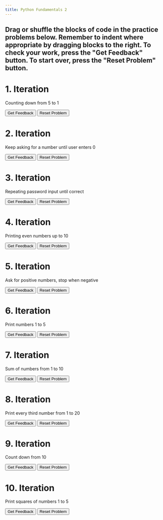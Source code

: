 ```yaml
---
title: Python Fundamentals 2
---
```

<h2>Drag or shuffle the blocks of code in the practice problems below. Remember to indent where appropriate by dragging blocks to the right.
To check your work, press the "Get Feedback" button. To start over, press the "Reset Problem" button.</h2>
<h1>1. Iteration</h1>
<p>Counting down from 5 to 1</p>
<div id="gary1-sortableTrash" class="sortable-code"></div> 
<div id="gary1-sortable" class="sortable-code"></div> 
<div style="clear:both;"></div> 
<p> 
    <input id="gary1-feedbackLink" value="Get Feedback" type="button" /> 
    <input id="gary1-newInstanceLink" value="Reset Problem" type="button" /> 
</p> 
<script type="text/javascript"> 
(function(){
  var puzzlenum = 1;
  var initial = 
    "num = 5\n" +
    "while num > 0:\n" +
    "    print(num)\n" +
    "    num -= 1\n" +
    "print(\"Blast off!\")\n" +
    "num == 0 #distractor\n" +
    "print num #distractor";
  var parsonsPuzzle = new ParsonsWidget({
    "sortableId": "gary" + puzzlenum + "-sortable",
    "max_wrong_lines": 10,
    "grader": ParsonsWidget._graders.LineBasedGrader,
    "exec_limit": 2500,
    "can_indent": true,
    "x_indent": 50,
    "lang": "en",
    "show_feedback": true,
    "trashId": "gary20-sortableTrash"
  });
  parsonsPuzzle.init(initial);
  parsonsPuzzle.shuffleLines();
  $("#gary" + puzzlenum + "-newInstanceLink").click(function(event){ 
      event.preventDefault(); 
      parsonsPuzzle.shuffleLines(); 
  }); 
  $("#gary" + puzzlenum + "-feedbackLink").click(function(event){ 
      event.preventDefault(); 
      parsonsPuzzle.getFeedback(); 
  }); 
})(); 
</script>

<h1>2. Iteration</h1>
<p>Keep asking for a number until user enters 0</p>
<div id="gary2-sortableTrash" class="sortable-code"></div> 
<div id="gary2-sortable" class="sortable-code"></div> 
<div style="clear:both;"></div> 
<p> 
    <input id="gary2-feedbackLink" value="Get Feedback" type="button" /> 
    <input id="gary2-newInstanceLink" value="Reset Problem" type="button" /> 
</p> 
<script type="text/javascript"> 
(function(){
  var puzzlenum = 2;
  var initial =
    "num = int(input(\"Enter a number: \"))\n" +
    "while num != 0:\n" +
    "    print(\"You entered:\", num)\n" +
    "    num = int(input(\"Enter a number: \"))\n" +
    "if num > 0: #distractor\n" +
    "print(\"Loop ended\")\n" +
    "while num = 0 #distractor";
  var parsonsPuzzle = new ParsonsWidget({
    "sortableId": "gary" + puzzlenum + "-sortable",
    "max_wrong_lines": 10,
    "grader": ParsonsWidget._graders.LineBasedGrader,
    "exec_limit": 2500,
    "can_indent": true,
    "x_indent": 50,
    "lang": "en",
    "show_feedback": true,
    "trashId": "gary20-sortableTrash"
  });
  parsonsPuzzle.init(initial);
  parsonsPuzzle.shuffleLines();
  $("#gary" + puzzlenum + "-newInstanceLink").click(function(event){ 
      event.preventDefault(); 
      parsonsPuzzle.shuffleLines(); 
  }); 
  $("#gary" + puzzlenum + "-feedbackLink").click(function(event){ 
      event.preventDefault(); 
      parsonsPuzzle.getFeedback(); 
  }); 
})(); 
</script>

<h1>3. Iteration</h1>
<p>Repeating password input until correct</p>
<div id="gary3-sortableTrash" class="sortable-code"></div> 
<div id="gary3-sortable" class="sortable-code"></div> 
<div style="clear:both;"></div> 
<p> 
    <input id="gary3-feedbackLink" value="Get Feedback" type="button" /> 
    <input id="gary3-newInstanceLink" value="Reset Problem" type="button" /> 
</p> 
<script type="text/javascript"> 
(function(){
  var puzzlenum = 3;
  var initial =
    "password = \"python123\"\n" +
    "guess = input(\"Enter password: \")\n" +
    "while guess != password:\n" +
    "    print(\"Wrong password. Try again.\")\n" +
    "    guess = input(\"Enter password: \")\n" +
    "print(\"Access granted!\")\n" +
    "while guess = password: #distractor\n" +
    "print(\"Wrong password\") #distractor";
  var parsonsPuzzle = new ParsonsWidget({
    "sortableId": "gary" + puzzlenum + "-sortable",
    "max_wrong_lines": 10,
    "grader": ParsonsWidget._graders.LineBasedGrader,
    "exec_limit": 2500,
    "can_indent": true,
    "x_indent": 50,
    "lang": "en",
    "show_feedback": true,
    "trashId": "gary20-sortableTrash"
  });
  parsonsPuzzle.init(initial);
  parsonsPuzzle.shuffleLines();
  $("#gary" + puzzlenum + "-newInstanceLink").click(function(event){ 
      event.preventDefault(); 
      parsonsPuzzle.shuffleLines(); 
  }); 
  $("#gary" + puzzlenum + "-feedbackLink").click(function(event){ 
      event.preventDefault(); 
      parsonsPuzzle.getFeedback(); 
  }); 
})(); 
</script>

<h1>4. Iteration</h1>
<p>Printing even numbers up to 10</p>
<div id="gary4-sortableTrash" class="sortable-code"></div> 
<div id="gary4-sortable" class="sortable-code"></div> 
<div style="clear:both;"></div> 
<p> 
    <input id="gary4-feedbackLink" value="Get Feedback" type="button" /> 
    <input id="gary4-newInstanceLink" value="Reset Problem" type="button" /> 
</p> 
<script type="text/javascript"> 
(function(){
  var puzzlenum = 4;
  var initial = 
    "num = 2\n" +
    "while num <= 10:\n" +
    "    print(num)\n" +
    "    num += 2\n" +
    "num += 3 #distractor\n" +
    "print(num) #distractor";
  var parsonsPuzzle = new ParsonsWidget({
    "sortableId": "gary" + puzzlenum + "-sortable",
    "max_wrong_lines": 10,
    "grader": ParsonsWidget._graders.LineBasedGrader,
    "exec_limit": 2500,
    "can_indent": true,
    "x_indent": 50,
    "lang": "en",
    "show_feedback": true,
    "trashId": "gary20-sortableTrash"
  });
  parsonsPuzzle.init(initial);
  parsonsPuzzle.shuffleLines();
  $("#gary" + puzzlenum + "-newInstanceLink").click(function(event){ 
      event.preventDefault(); 
      parsonsPuzzle.shuffleLines(); 
  }); 
  $("#gary" + puzzlenum + "-feedbackLink").click(function(event){ 
      event.preventDefault(); 
      parsonsPuzzle.getFeedback(); 
  }); 
})(); 
</script>

<h1>5. Iteration</h1>
<p>Ask for positive numbers, stop when negative</p>
<div id="gary5-sortableTrash" class="sortable-code"></div> 
<div id="gary5-sortable" class="sortable-code"></div> 
<div style="clear:both;"></div> 
<p> 
    <input id="gary5-feedbackLink" value="Get Feedback" type="button" /> 
    <input id="gary5-newInstanceLink" value="Reset Problem" type="button" /> 
</p> 
<script type="text/javascript"> 
(function(){
  var puzzlenum = 5;
  var initial = "# Ask for positive numbers, stop when negative\n" +
    "num = int(input(\"Enter a positive number: \"))\n" +
    "while num >= 0:\n" +
    "    print(\"You entered:\", num)\n" +
    "    num = int(input(\"Enter a positive number: \"))\n" +
    "print(\"Negative number entered. Stopping.\")\n" +
    "num > 0 #distractor\n" +
    "while num < 0: #distractor";
  var parsonsPuzzle = new ParsonsWidget({
    "sortableId": "gary" + puzzlenum + "-sortable",
    "max_wrong_lines": 10,
    "grader": ParsonsWidget._graders.LineBasedGrader,
    "exec_limit": 2500,
    "can_indent": true,
    "x_indent": 50,
    "lang": "en",
    "show_feedback": true,
    "trashId": "gary20-sortableTrash"
  });
  parsonsPuzzle.init(initial);
  parsonsPuzzle.shuffleLines();
  $("#gary" + puzzlenum + "-newInstanceLink").click(function(event){ 
      event.preventDefault(); 
      parsonsPuzzle.shuffleLines(); 
  }); 
  $("#gary" + puzzlenum + "-feedbackLink").click(function(event){ 
      event.preventDefault(); 
      parsonsPuzzle.getFeedback(); 
  }); 
})(); 
</script>

<h1>6. Iteration</h1>
<p>Print numbers 1 to 5</p>
<div id="gary6-sortableTrash" class="sortable-code"></div> 
<div id="gary6-sortable" class="sortable-code"></div> 
<div style="clear:both;"></div> 
<p> 
    <input id="gary6-feedbackLink" value="Get Feedback" type="button" /> 
    <input id="gary6-newInstanceLink" value="Reset Problem" type="button" /> 
</p> 
<script type="text/javascript"> 
(function(){
  var puzzlenum = 6;
  var initial = 
    "for num in range(1, 6):\n" +
    "    print(num)\n" +
    "print(\"Done!\")\n" +
    "range(6, 1) #distractor\n" +
    "for num in range 1,6: #distractor";
  var parsonsPuzzle = new ParsonsWidget({
    "sortableId": "gary" + puzzlenum + "-sortable",
    "max_wrong_lines": 10,
    "grader": ParsonsWidget._graders.LineBasedGrader,
    "exec_limit": 2500,
    "can_indent": true,
    "x_indent": 50,
    "lang": "en",
    "show_feedback": true,
    "trashId": "gary20-sortableTrash"
  });
  parsonsPuzzle.init(initial);
  parsonsPuzzle.shuffleLines();
  $("#gary" + puzzlenum + "-newInstanceLink").click(function(event){ 
      event.preventDefault(); 
      parsonsPuzzle.shuffleLines(); 
  }); 
  $("#gary" + puzzlenum + "-feedbackLink").click(function(event){ 
      event.preventDefault(); 
      parsonsPuzzle.getFeedback(); 
  }); 
})(); 
</script>

<h1>7. Iteration</h1>
<p>Sum of numbers from 1 to 10</p>
<div id="gary7-sortableTrash" class="sortable-code"></div> 
<div id="gary7-sortable" class="sortable-code"></div> 
<div style="clear:both;"></div> 
<p> 
    <input id="gary7-feedbackLink" value="Get Feedback" type="button" /> 
    <input id="gary7-newInstanceLink" value="Reset Problem" type="button" /> 
</p> 
<script type="text/javascript"> 
(function(){
  var puzzlenum = 7;
  var initial =
    "total = 0\n" +
    "for num in range(1, 11):\n" +
    "    total += num\n" +
    "print(\"Sum:\", total)\n" +
    "total = num + total #distractor\n" +
    "for num in (1,10): #distractor";
  var parsonsPuzzle = new ParsonsWidget({
    "sortableId": "gary" + puzzlenum + "-sortable",
    "max_wrong_lines": 10,
    "grader": ParsonsWidget._graders.LineBasedGrader,
    "exec_limit": 2500,
    "can_indent": true,
    "x_indent": 50,
    "lang": "en",
    "show_feedback": true,
    "trashId": "gary20-sortableTrash"
  });
  parsonsPuzzle.init(initial);
  parsonsPuzzle.shuffleLines();
  $("#gary" + puzzlenum + "-newInstanceLink").click(function(event){ 
      event.preventDefault(); 
      parsonsPuzzle.shuffleLines(); 
  }); 
  $("#gary" + puzzlenum + "-feedbackLink").click(function(event){ 
      event.preventDefault(); 
      parsonsPuzzle.getFeedback(); 
  }); 
})(); 
</script>

<h1>8. Iteration</h1>
<p>Print every third number from 1 to 20</p>
<div id="gary8-sortableTrash" class="sortable-code"></div> 
<div id="gary8-sortable" class="sortable-code"></div> 
<div style="clear:both;"></div> 
<p> 
    <input id="gary8-feedbackLink" value="Get Feedback" type="button" /> 
    <input id="gary8-newInstanceLink" value="Reset Problem" type="button" /> 
</p> 
<script type="text/javascript"> 
(function(){
  var puzzlenum = 8;
  var initial = 
    "for num in range(1, 21, 3):\n" +
    "    print(num)\n" +
    "print(\"Sequence complete.\")\n" +
    "range(1,20,2) #distractor\n" +
    "for num range(1,21,3): #distractor";
  var parsonsPuzzle = new ParsonsWidget({
    "sortableId": "gary" + puzzlenum + "-sortable",
    "max_wrong_lines": 10,
    "grader": ParsonsWidget._graders.LineBasedGrader,
    "exec_limit": 2500,
    "can_indent": true,
    "x_indent": 50,
    "lang": "en",
    "show_feedback": true,
    "trashId": "gary20-sortableTrash"
  });
  parsonsPuzzle.init(initial);
  parsonsPuzzle.shuffleLines();
  $("#gary" + puzzlenum + "-newInstanceLink").click(function(event){ 
      event.preventDefault(); 
      parsonsPuzzle.shuffleLines(); 
  }); 
  $("#gary" + puzzlenum + "-feedbackLink").click(function(event){ 
      event.preventDefault(); 
      parsonsPuzzle.getFeedback(); 
  }); 
})(); 
</script>

<h1>9. Iteration</h1>
<p>Count down from 10</p>
<div id="gary9-sortableTrash" class="sortable-code"></div> 
<div id="gary9-sortable" class="sortable-code"></div> 
<div style="clear:both;"></div> 
<p> 
    <input id="gary9-feedbackLink" value="Get Feedback" type="button" /> 
    <input id="gary9-newInstanceLink" value="Reset Problem" type="button" /> 
</p> 
<script type="text/javascript"> 
(function(){
  var puzzlenum = 9;
  var initial = 
    "for num in range(10, 0, -1):\n" +
    "    print(num)\n" +
    "print(\"Liftoff!\")\n" +
    "for num in range(0,10,-1): #distractor\n" +
    "print(num) = #distractor";
  var parsonsPuzzle = new ParsonsWidget({
    "sortableId": "gary" + puzzlenum + "-sortable",
    "max_wrong_lines": 10,
    "grader": ParsonsWidget._graders.LineBasedGrader,
    "exec_limit": 2500,
    "can_indent": true,
    "x_indent": 50,
    "lang": "en",
    "show_feedback": true,
    "trashId": "gary20-sortableTrash"
  });
  parsonsPuzzle.init(initial);
  parsonsPuzzle.shuffleLines();
  $("#gary" + puzzlenum + "-newInstanceLink").click(function(event){ 
      event.preventDefault(); 
      parsonsPuzzle.shuffleLines(); 
  }); 
  $("#gary" + puzzlenum + "-feedbackLink").click(function(event){ 
      event.preventDefault(); 
      parsonsPuzzle.getFeedback(); 
  }); 
})(); 
</script>

<h1>10. Iteration</h1>
<p>Print squares of numbers 1 to 5</p>
<div id="gary10-sortableTrash" class="sortable-code"></div> 
<div id="gary10-sortable" class="sortable-code"></div> 
<div style="clear:both;"></div> 
<p> 
    <input id="gary10-feedbackLink" value="Get Feedback" type="button" /> 
    <input id="gary10-newInstanceLink" value="Reset Problem" type="button" /> 
</p> 
<script type="text/javascript"> 
(function(){
  var puzzlenum = 10;
  var initial = 
    "for num in range(1, 6):\n" +
    "    print(num ** 2)\n" +
    "print(\"All squares printed!\")\n" +
    "num ** 3 #distractor\n" +
    "for num range(1,6): #distractor";
  var parsonsPuzzle = new ParsonsWidget({
    "sortableId": "gary" + puzzlenum + "-sortable",
    "max_wrong_lines": 10,
    "grader": ParsonsWidget._graders.LineBasedGrader,
    "exec_limit": 2500,
    "can_indent": true,
    "x_indent": 50,
    "lang": "en",
    "show_feedback": true,
    "trashId": "gary20-sortableTrash"
  });
  parsonsPuzzle.init(initial);
  parsonsPuzzle.shuffleLines();
  $("#gary" + puzzlenum + "-newInstanceLink").click(function(event){ 
      event.preventDefault(); 
      parsonsPuzzle.shuffleLines(); 
  }); 
  $("#gary" + puzzlenum + "-feedbackLink").click(function(event){ 
      event.preventDefault(); 
      parsonsPuzzle.getFeedback(); 
  }); 
})(); 
</script>
